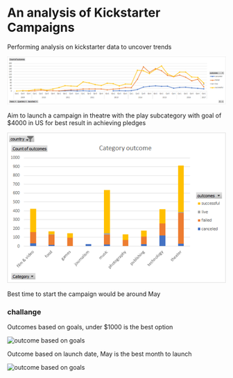 # An analysis of Kickstarter Campaigns
Performing analysis on kickstarter data to uncover trends 

![launch_date_outcome](launch%20date%20outcome.png)

Aim to launch a campaign in theatre with the play subcategory with goal of $4000 in US for best result in achieving pledges 

![category outcome](/category%20outcome.png)

Best time to start the campaign would be around May 

### challange
Outcomes based on goals, under $1000 is the best option

![outcome based on goals](kickstarter-analysis/outcome%20based%20on%20goals.png)

Outcome based on launch date, May is the best month to launch

![outcome based on goals](kickstarter-analysis/outcome%20based%20on%20launch%20date.png)

